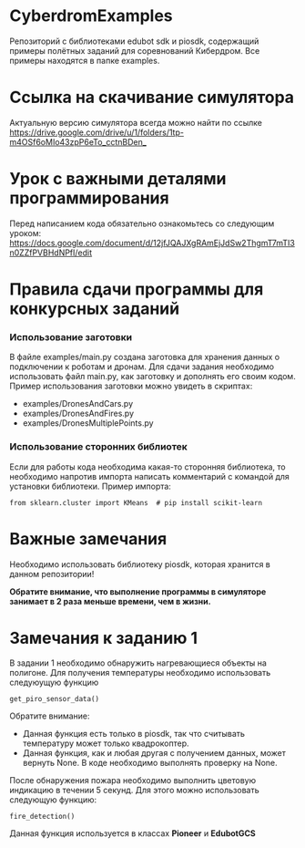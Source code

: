 # CyberdromExamples
Репозиторий с библиотеками edubot sdk и piosdk, содержащий примеры полётных заданий для соревнований Кибердром. Все примеры находятся в папке examples.

# Ссылка на скачивание симулятора
Актуальную версию симулятора всегда можно найти по ссылке <https://drive.google.com/drive/u/1/folders/1tp-m4OSf6oMIo43zpP6eTo_cctnBDen_>

# Урок с важными деталями программирования
Перед написанием кода обязательно ознакомьтесь со следующим уроком:
https://docs.google.com/document/d/12jfJQAJXgRAmEjJdSw2ThgmT7mTI3n0ZZfPVBHdNPfI/edit

# Правила сдачи программы для конкурсных заданий
### Использование заготовки
В файле examples/main.py создана заготовка для хранения данных о подключении к роботам и дронам. 
Для сдачи задания необходимо использовать файл main.py, как заготовку и дополнять его своим кодом.
Пример использования заготовки можно увидеть в скриптах: 
* examples/DronesAndCars.py 
* examples/DronesAndFires.py 
* examples/DronesMultiplePoints.py 

### Использование сторонних библиотек
Если для работы кода необходима какая-то сторонняя библиотека, то необходимо напротив импорта написать комментарий с командой для установки библиотеки.
Пример импорта:

``` from sklearn.cluster import KMeans  # pip install scikit-learn ```


# Важные замечания
Необходимо использовать библиотеку piosdk, которая хранится в данном репозитории!

**Обратите внимание, что выполнение программы в симуляторе занимает в 2 раза меньше времени, чем в жизни.**

# Замечания к заданию 1
В задании 1 необходимо обнаружить нагревающиеся объекты на полигоне. Для получения температуры необходимо использовать следуюущую функцию
```
get_piro_sensor_data()
```
Обратите внимание:
* Данная функция есть только в piosdk, так что считывать температуру может только квадрокоптер.
* Данная функция, как и любая другая с получением данных, может вернуть None. В коде необходимо выполнять проверку на None.

После обнаружения пожара необходимо выполнить цветовую индикацию в течении 5 секунд. Для этого можно использовать следующую функцию:
``` 
fire_detection()
```
Данная функция используется в классах **Pioneer** и **EdubotGCS**